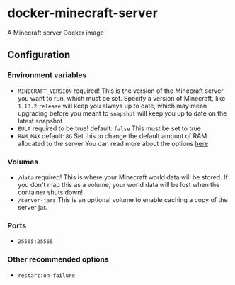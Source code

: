 # docker-minecraft-server

A Minecraft server Docker image

## Configuration

### Environment variables
- `MINECRAFT_VERSION` required!
    This is the version of the Minecraft server you want to run, which must be set.
    Specify a version of Minecraft, like `1.13.2`
    `release` will keep you always up to date, which may mean upgrading before you meant to
    `snapshot` will keep you up to date on the latest snapshot
- `EULA` required to be true!
    default: `false`
    This must be set to true
- `RAM_MAX`
    default: `8G`
    Set this to change the default amount of RAM allocated to the server
    You can read more about the options [here](https://stackoverflow.com/a/14763095/985615)

### Volumes
- `/data` required!
    This is where your Minecraft world data will be stored. If you don't map this as a volume, your world data will be lost when the container shuts down!
- `/server-jars`
    This is an optional volume to enable caching a copy of the server jar.

### Ports
- `25565:25565`

### Other recommended options
- `restart:on-failure`
